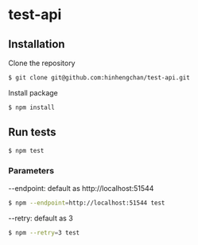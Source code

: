 # test-api

## Installation
Clone the repository
```bash
$ git clone git@github.com:hinhengchan/test-api.git
```

Install package
```bash
$ npm install
```

## Run tests
```bash
$ npm test
```

### Parameters
--endpoint: default as http://localhost:51544
```bash
$ npm --endpoint=http://localhost:51544 test
```

--retry: default as 3
```bash
$ npm --retry=3 test
```